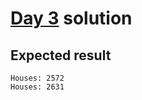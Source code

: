 # [Day 3](https://adventofcode.com/2015/day/3) solution

## Expected result

```
Houses: 2572
Houses: 2631
```